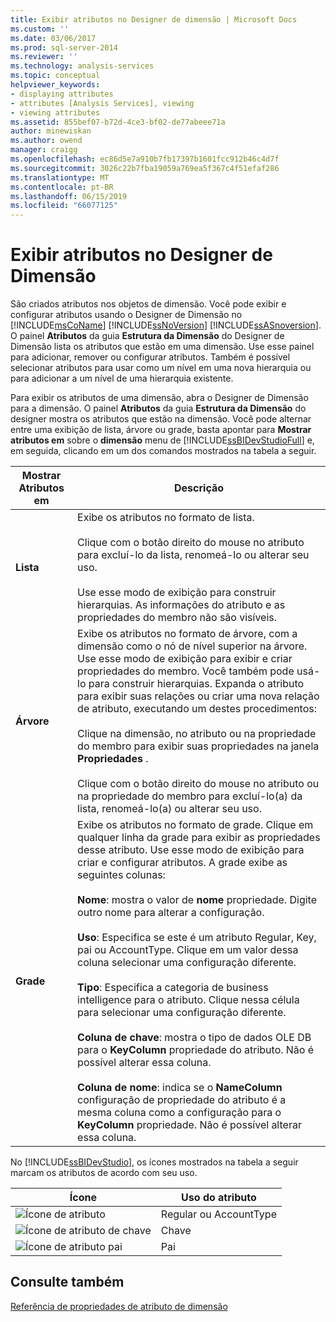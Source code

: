 ```yaml
---
title: Exibir atributos no Designer de dimensão | Microsoft Docs
ms.custom: ''
ms.date: 03/06/2017
ms.prod: sql-server-2014
ms.reviewer: ''
ms.technology: analysis-services
ms.topic: conceptual
helpviewer_keywords:
- displaying attributes
- attributes [Analysis Services], viewing
- viewing attributes
ms.assetid: 855bef07-b72d-4ce3-bf02-de77abeee71a
author: minewiskan
ms.author: owend
manager: craigg
ms.openlocfilehash: ec86d5e7a910b7fb17397b1601fcc912b46c4d7f
ms.sourcegitcommit: 3026c22b7fba19059a769ea5f367c4f51efaf286
ms.translationtype: MT
ms.contentlocale: pt-BR
ms.lasthandoff: 06/15/2019
ms.locfileid: "66077125"
---
```

# <a name="view-attributes-in-dimension-designer"></a>Exibir atributos no Designer de Dimensão
  São criados atributos nos objetos de dimensão. Você pode exibir e configurar atributos usando o Designer de Dimensão no [!INCLUDE[msCoName](../../includes/msconame-md.md)] [!INCLUDE[ssNoVersion](../../includes/ssnoversion-md.md)] [!INCLUDE[ssASnoversion](../../includes/ssasnoversion-md.md)]. O painel **Atributos** da guia **Estrutura da Dimensão** do Designer de Dimensão lista os atributos que estão em uma dimensão. Use esse painel para adicionar, remover ou configurar atributos. Também é possível selecionar atributos para usar como um nível em uma nova hierarquia ou para adicionar a um nível de uma hierarquia existente.  
  
 Para exibir os atributos de uma dimensão, abra o Designer de Dimensão para a dimensão. O painel **Atributos** da guia **Estrutura da Dimensão**  do designer mostra os atributos que estão na dimensão. Você pode alternar entre uma exibição de lista, árvore ou grade, basta apontar para **Mostrar atributos em** sobre o **dimensão** menu de [!INCLUDE[ssBIDevStudioFull](../../includes/ssbidevstudiofull-md.md)] e, em seguida, clicando em um dos comandos mostrados na tabela a seguir.  
  
|Mostrar Atributos em|Descrição|  
|------------------------|-----------------|  
|**Lista**|Exibe os atributos no formato de lista.<br /><br /> Clique com o botão direito do mouse no atributo para excluí-lo da lista, renomeá-lo ou alterar seu uso.<br /><br /> Use esse modo de exibição para construir hierarquias. As informações do atributo e as propriedades do membro não são visíveis.|  
|**Árvore**|Exibe os atributos no formato de árvore, com a dimensão como o nó de nível superior na árvore. Use esse modo de exibição para exibir e criar propriedades do membro. Você também pode usá-lo para construir hierarquias. Expanda o atributo para exibir suas relações ou criar uma nova relação de atributo, executando um destes procedimentos:<br /><br /> Clique na dimensão, no atributo ou na propriedade do membro para exibir suas propriedades na janela **Propriedades** .<br /><br /> Clique com o botão direito do mouse no atributo ou na propriedade do membro para excluí-lo(a) da lista, renomeá-lo(a) ou alterar seu uso.|  
|**Grade**|Exibe os atributos no formato de grade. Clique em qualquer linha da grade para exibir as propriedades desse atributo.  Use esse modo de exibição para criar e configurar atributos. A grade exibe as seguintes colunas:<br /><br /> **Nome**: mostra o valor de **nome** propriedade. Digite outro nome para alterar a configuração.<br /><br /> **Uso**: Especifica se este é um atributo Regular, Key, pai ou AccountType. Clique em um valor dessa coluna selecionar uma configuração diferente.<br /><br /> **Tipo**: Especifica a categoria de business intelligence para o atributo. Clique nessa célula para selecionar uma configuração diferente.<br /><br /> **Coluna de chave**: mostra o tipo de dados OLE DB para o **KeyColumn** propriedade do atributo. Não é possível alterar essa coluna.<br /><br /> **Coluna de nome**: indica se o **NameColumn** configuração de propriedade do atributo é a mesma coluna como a configuração para o **KeyColumn** propriedade. Não é possível alterar essa coluna.|  
  
 No [!INCLUDE[ssBIDevStudio](../../includes/ssbidevstudio-md.md)], os ícones mostrados na tabela a seguir marcam os atributos de acordo com seu uso.  
  
|Ícone|Uso do atributo|  
|----------|---------------------|  
|![Ícone de atributo](../media/as-icon-attribute.gif "ícone de atributo")|Regular ou AccountType|  
|![Ícone de atributo de chave](../media/as-icon-key-attribute.gif "ícone de atributo de chave")|Chave|  
|![Ícone de atributo pai](../media/as-icon-parent-attribute.gif "ícone de atributo pai")|Pai|  
  
## <a name="see-also"></a>Consulte também  
 [Referência de propriedades de atributo de dimensão](dimension-attribute-properties-reference.md)  
  
  
